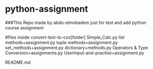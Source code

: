 # python-assignment
###This Repo made by abdo-elmokadem 
just for test and add python course assignment

#files inside
convert-text-to-csv[folder]
Simple_Calc.py
list methods+assignment.py
tuple methods+assignment.py
set_methods+assignment.py
dictionary+methods.py
Operators & Type Conversion+assignments.py
UserInput-and-practise+assignment.py

README.md
